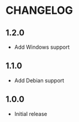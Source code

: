 # CHANGELOG

## 1.2.0

- Add Windows support

## 1.1.0

- Add Debian support

## 1.0.0

- Initial release
